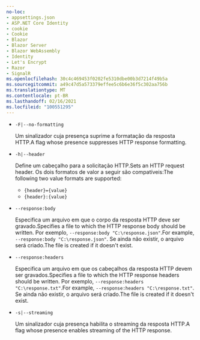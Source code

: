 ```yaml
---
no-loc:
- appsettings.json
- ASP.NET Core Identity
- cookie
- Cookie
- Blazor
- Blazor Server
- Blazor WebAssembly
- Identity
- Let's Encrypt
- Razor
- SignalR
ms.openlocfilehash: 30c4c469453f0202fe5310dbe00b3d7214f49b5a
ms.sourcegitcommit: a49c47d5a573379effee5c6b6e36f5c302aa756b
ms.translationtype: MT
ms.contentlocale: pt-BR
ms.lasthandoff: 02/16/2021
ms.locfileid: "100551295"
---
```

* `-F|--no-formatting`

  <span data-ttu-id="a5052-101">Um sinalizador cuja presença suprime a formatação da resposta HTTP.</span><span class="sxs-lookup"><span data-stu-id="a5052-101">A flag whose presence suppresses HTTP response formatting.</span></span>

* `-h|--header`

  <span data-ttu-id="a5052-102">Define um cabeçalho para a solicitação HTTP.</span><span class="sxs-lookup"><span data-stu-id="a5052-102">Sets an HTTP request header.</span></span> <span data-ttu-id="a5052-103">Os dois formatos de valor a seguir são compatíveis:</span><span class="sxs-lookup"><span data-stu-id="a5052-103">The following two value formats are supported:</span></span>

  * `{header}={value}`
  * `{header}:{value}`

* `--response:body`

  <span data-ttu-id="a5052-104">Especifica um arquivo em que o corpo da resposta HTTP deve ser gravado.</span><span class="sxs-lookup"><span data-stu-id="a5052-104">Specifies a file to which the HTTP response body should be written.</span></span> <span data-ttu-id="a5052-105">Por exemplo, `--response:body "C:\response.json"`.</span><span class="sxs-lookup"><span data-stu-id="a5052-105">For example, `--response:body "C:\response.json"`.</span></span> <span data-ttu-id="a5052-106">Se ainda não existir, o arquivo será criado.</span><span class="sxs-lookup"><span data-stu-id="a5052-106">The file is created if it doesn't exist.</span></span>

* `--response:headers`

  <span data-ttu-id="a5052-107">Especifica um arquivo em que os cabeçalhos da resposta HTTP devem ser gravados.</span><span class="sxs-lookup"><span data-stu-id="a5052-107">Specifies a file to which the HTTP response headers should be written.</span></span> <span data-ttu-id="a5052-108">Por exemplo, `--response:headers "C:\response.txt"`.</span><span class="sxs-lookup"><span data-stu-id="a5052-108">For example, `--response:headers "C:\response.txt"`.</span></span> <span data-ttu-id="a5052-109">Se ainda não existir, o arquivo será criado.</span><span class="sxs-lookup"><span data-stu-id="a5052-109">The file is created if it doesn't exist.</span></span>

* `-s|--streaming`

  <span data-ttu-id="a5052-110">Um sinalizador cuja presença habilita o streaming da resposta HTTP.</span><span class="sxs-lookup"><span data-stu-id="a5052-110">A flag whose presence enables streaming of the HTTP response.</span></span>
